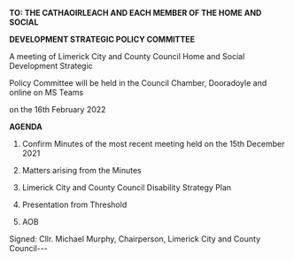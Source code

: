 **TO: THE CATHAOIRLEACH AND EACH MEMBER OF THE HOME AND SOCIAL**

**DEVELOPMENT STRATEGIC POLICY COMMITTEE**

A meeting of Limerick City and County Council Home and Social Development Strategic

Policy Committee will be held in the Council Chamber, Dooradoyle and online on MS Teams

on the 16th February 2022

**AGENDA**

1. Confirm Minutes of the most recent meeting held on the 15th December 2021

2. Matters arising from the Minutes

3. Limerick City and County Council Disability Strategy Plan

4. Presentation from Threshold

5. AOB

Signed: Cllr. Michael Murphy, Chairperson, Limerick City and County Council---
